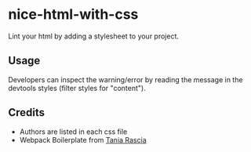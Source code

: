 # nice-html-with-css

Lint your html by adding a stylesheet to your project.

## Usage

Developers can inspect the warning/error by reading the message in the devtools styles (filter styles for "content").

## Credits

- Authors are listed in each css file
- Webpack Boilerplate from [Tania Rascia](https://github.com/taniarascia)
